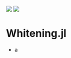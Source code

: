 [![](https://img.shields.io/badge/docs-stable-blue.svg)](https://andrewjradcliffe.github.io/Whitening.jl/stable)
[![](https://img.shields.io/badge/docs-dev-blue.svg)](https://andrewjradcliffe.github.io/Whitening.jl/dev)
# Whitening.jl
- a
